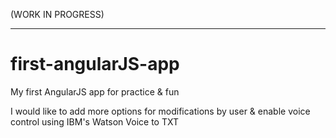 (WORK IN PROGRESS)
****
# first-angularJS-app
My first AngularJS app for practice &amp; fun

I would like to add more options for modifications by user & enable voice control using IBM's Watson Voice to TXT
